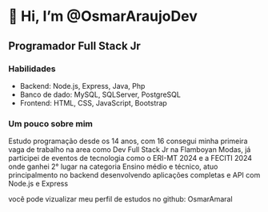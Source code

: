# 👋 Hi, I’m @OsmarAraujoDev

## Programador Full Stack Jr 

### Habilidades
- Backend: Node.js, Express, Java, Php
- Banco de dado: MySQL, SQLServer, PostgreSQL
- Frontend: HTML, CSS, JavaScript, Bootstrap

### Um pouco sobre mim
  Estudo programação desde os 14 anos, com 16 consegui minha primeira vaga de trabalho na area como Dev Full Stack Jr na Flamboyan Modas,
  já participei de eventos de tecnologia como o ERI-MT 2024 e a FECITI 2024 onde ganhei 2° lugar na categoria Ensino médio e técnico,
  atuo principalmento no backend desenvolvendo aplicações completas e API com Node.js e Express


você pode vizualizar meu perfil de estudos no github: OsmarAmaral
